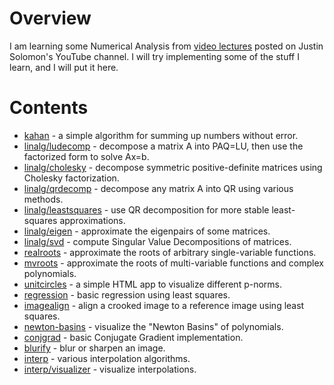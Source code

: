 # Overview

I am learning some Numerical Analysis from [video lectures](https://www.youtube.com/watch?v=dkT8yuI2d50) posted on Justin Solomon's YouTube channel. I will try implementing some of the stuff I learn, and I will put it here.

# Contents

 * [kahan](kahan/) - a simple algorithm for summing up numbers without error.
 * [linalg/ludecomp](linalg/ludecomp/) - decompose a matrix A into PAQ=LU, then use the factorized form to solve Ax=b.
 * [linalg/cholesky](linalg/cholesky/) - decompose symmetric positive-definite matrices using Cholesky factorization.
 * [linalg/qrdecomp](linalg/qrdecomp/) - decompose any matrix A into QR using various methods.
 * [linalg/leastsquares](linalg/leastsquares) - use QR decomposition for more stable least-squares approximations.
 * [linalg/eigen](linalg/eigen) - approximate the eigenpairs of some matrices.
 * [linalg/svd](linalg/svd) - compute Singular Value Decompositions of matrices.
 * [realroots](realroots) - approximate the roots of arbitrary single-variable functions.
 * [mvroots](mvroots) - approximate the roots of multi-variable functions and complex polynomials.
 * [unitcircles](unitcircles/) - a simple HTML app to visualize different p-norms.
 * [regression](regression/) - basic regression using least squares.
 * [imagealign](imagealign/) - align a crooked image to a reference image using least squares.
 * [newton-basins](newton-basins/) - visualize the "Newton Basins" of polynomials.
 * [conjgrad](conjgrad/) - basic Conjugate Gradient implementation.
 * [blurify](blurify/) - blur or sharpen an image.
 * [interp](interp/) - various interpolation algorithms.
 * [interp/visualizer](interp/visualizer) - visualize interpolations.
